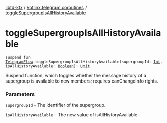 [libtd-ktx](../index.md) / [kotlinx.telegram.coroutines](index.md) / [toggleSupergroupIsAllHistoryAvailable](./toggle-supergroup-is-all-history-available.md)

# toggleSupergroupIsAllHistoryAvailable

`suspend fun `[`TelegramFlow`](../kotlinx.telegram.core/-telegram-flow/index.md)`.toggleSupergroupIsAllHistoryAvailable(supergroupId: `[`Int`](https://kotlinlang.org/api/latest/jvm/stdlib/kotlin/-int/index.html)`, isAllHistoryAvailable: `[`Boolean`](https://kotlinlang.org/api/latest/jvm/stdlib/kotlin/-boolean/index.html)`): `[`Unit`](https://kotlinlang.org/api/latest/jvm/stdlib/kotlin/-unit/index.html)

Suspend function, which toggles whether the message history of a supergroup is available to new
members; requires canChangeInfo rights.

### Parameters

`supergroupId` - The identifier of the supergroup.

`isAllHistoryAvailable` - The new value of isAllHistoryAvailable.
